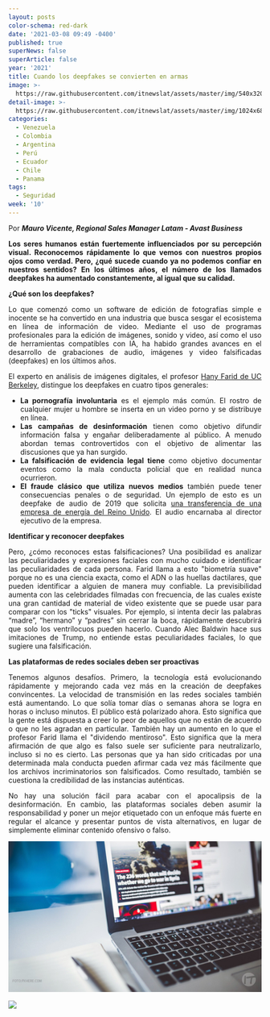 ```yaml
---
layout: posts
color-schema: red-dark
date: '2021-03-08 09:49 -0400'
published: true
superNews: false
superArticle: false
year: '2021'
title: Cuando los deepfakes se convierten en armas
image: >-
  https://raw.githubusercontent.com/itnewslat/assets/master/img/540x320/Noticias-p.jpg
detail-image: >-
  https://raw.githubusercontent.com/itnewslat/assets/master/img/1024x680/Noticias-g.jpg
categories:
  - Venezuela
  - Colombia
  - Argentina
  - Perú
  - Ecuador
  - Chile
  - Panama
tags:
  - Seguridad
week: '10'
---
```

<p style="text-align: justify;">Por <strong><em>Mauro Vicente, Regional Sales Manager Latam - Avast Business</em></strong></p>
<p style="text-align: justify;"><strong>Los seres humanos están fuertemente influenciados por su percepción visual. Reconocemos rápidamente lo que vemos con nuestros propios ojos como verdad. Pero, ¿qué sucede cuando ya no podemos confiar en nuestros sentidos? En los últimos años, el número de los llamados deepfakes ha aumentado constantemente, al igual que su calidad.
</strong></p>
<p style="text-align: justify;"><strong>¿Qué son los deepfakes?</strong></p>
<p style="text-align: justify;">Lo que comenzó como un software de edición de fotografías simple e inocente se ha convertido en una industria que busca sesgar el ecosistema en línea de información de video. Mediante el uso de programas profesionales para la edición de imágenes, sonido y video, así como el uso de herramientas compatibles con IA, ha habido grandes avances en el desarrollo de grabaciones de audio, imágenes y video falsificadas (deepfakes) en los últimos años.</p>
<p style="text-align: justify;">El experto en análisis de imágenes digitales, el profesor <a href="http://farid.berkeley.edu/">Hany Farid de UC Berkeley</a>, distingue los deepfakes en cuatro tipos generales:</p>

<ul style="text-align: justify;">
	<li><strong>La pornografía involuntaria</strong> es el ejemplo más común. El rostro de cualquier mujer u hombre se inserta en un video porno y se distribuye en línea.</li>
	<li><strong>Las campañas de desinformación</strong> tienen como objetivo difundir información falsa y engañar deliberadamente al público. A menudo abordan temas controvertidos con el objetivo de alimentar las discusiones que ya han surgido.</li>
	<li><strong>La falsificación de evidencia legal tiene</strong> como objetivo documentar eventos como la mala conducta policial que en realidad nunca ocurrieron.</li>
	<li><strong>El fraude clásico que utiliza nuevos medios </strong>también puede tener consecuencias penales o de seguridad. Un ejemplo de esto es un deepfake de audio de 2019 que solicita <a href="https://www.trendmicro.com/vinfo/us/security/news/cyber-attacks/unusual-ceo-fraud-via-deepfake-audio-steals-us-243-000-from-u-k-company">una transferencia de una empresa de energía del Reino Unido</a>. El audio encarnaba al director ejecutivo de la empresa.</li>
</ul>
<p style="text-align: justify;"><strong>Identificar y reconocer deepfakes</strong></p>
<p style="text-align: justify;">Pero, ¿cómo reconoces estas falsificaciones? Una posibilidad es analizar las peculiaridades y expresiones faciales con mucho cuidado e identificar las peculiaridades de cada persona. Farid llama a esto "biometría suave" porque no es una ciencia exacta, como el ADN o las huellas dactilares, que pueden identificar a alguien de manera muy confiable. La previsibilidad aumenta con las celebridades filmadas con frecuencia, de las cuales existe una gran cantidad de material de video existente que se puede usar para comparar con los "ticks" visuales. Por ejemplo, si intenta decir las palabras “madre”, “hermano” y “padres” sin cerrar la boca, rápidamente descubrirá que solo los ventrílocuos pueden hacerlo. Cuando Alec Baldwin hace sus imitaciones de Trump, no entiende estas peculiaridades faciales, lo que sugiere una falsificación.</p>
<p style="text-align: justify;"><strong>Las plataformas de redes sociales deben ser proactivas</strong></p>
<p style="text-align: justify;">Tenemos algunos desafíos. Primero, la tecnología está evolucionando rápidamente y mejorando cada vez más en la creación de deepfakes convincentes. La velocidad de transmisión en las redes sociales también está aumentando. Lo que solía tomar días o semanas ahora se logra en horas o incluso minutos. El público está polarizado ahora. Esto significa que la gente está dispuesta a creer lo peor de aquellos que no están de acuerdo o que no les agradan en particular. También hay un aumento en lo que el profesor Farid llama el "dividendo mentiroso". Esto significa que la mera afirmación de que algo es falso suele ser suficiente para neutralizarlo, incluso si no es cierto. Las personas que ya han sido criticadas por una determinada mala conducta pueden afirmar cada vez más fácilmente que los archivos incriminatorios son falsificados. Como resultado, también se cuestiona la credibilidad de las instancias auténticas.</p>
<p style="text-align: justify;">No hay una solución fácil para acabar con el apocalipsis de la desinformación. En cambio, las plataformas sociales deben asumir la responsabilidad y poner un mejor etiquetado con un enfoque más fuerte en regular el alcance y presentar puntos de vista alternativos, en lugar de simplemente eliminar contenido ofensivo o falso.</p>

![](https://raw.githubusercontent.com/itnewslat/assets/master/img/540x320/Noticias-p.jpg)

<img src="https://tracker.metricool.com/c3po.jpg?hash=56f88a41e39ab42c063cc51676587a04"/>